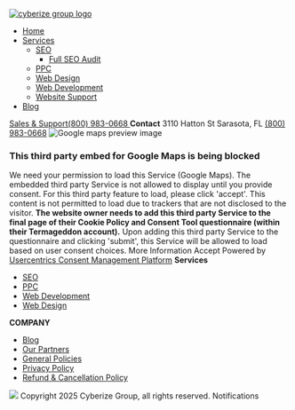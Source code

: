 [![cyberize group logo](https://cyberizegroup.com/wp-content/uploads/2020/12/Group-1027.png)](https://cyberizegroup.com/)
[](javascript:void\(0\))
  * [Home](https://cyberizegroup.com/)
  * [Services](https://cyberizegroup.com/growth-call/)
    * [SEO](https://cyberizegroup.com/seo-services/)
      * [Full SEO Audit](https://cyberizegroup.com/full-seo-audit/)
    * [PPC](https://cyberizegroup.com/ppc/)
    * [Web Design](https://cyberizegroup.com/website-design/)
    * [Web Development](https://cyberizegroup.com/web-development/)
    * [Website Support](https://cyberizegroup.com/wordpress-support-options/)
  * [Blog](https://cyberizegroup.com/blog/)


[ Sales & Support(800) 983-0668 ](tel:+18009830668)
**Contact**
3110 Hatton St Sarasota, FL
[(800) 983-0668](tel:+18009830668)
![Google maps preview image](https://privacy-proxy-server.usercentrics.eu/googleMaps?center=NaN,NaN&size=1000x500&zoom=12)
### This third party embed for Google Maps is being blocked
We need your permission to load this Service (Google Maps). The embedded third party Service is not allowed to display until you provide consent. For this third party feature to load, please click 'accept'.
This content is not permitted to load due to trackers that are not disclosed to the visitor. **The website owner needs to add this third party Service to the final page of their Cookie Policy and Consent Tool questionnaire (within their Termageddon account).** Upon adding this third party Service to the questionnaire and clicking 'submit', this Service will be allowed to load based on user consent choices.
More Information  Accept 
Powered by [Usercentrics Consent Management Platform](https://usercentrics.com/)
**Services**
[](javascript:void\(0\))
  * [SEO](https://cyberizegroup.com/seo-services/)
  * [PPC](https://cyberizegroup.com/ppc/)
  * [Web Development](https://cyberizegroup.com/web-development/)
  * [Web Design](https://cyberizegroup.com/website-design/)


**COMPANY**
[](javascript:void\(0\))
  * [Blog](https://cyberizegroup.com/blog/)
  * [Our Partners](https://cyberizegroup.com/our-partners/)
  * [General Policies](https://cyberizegroup.com/general-policies/)
  * [Privacy Policy](https://cyberizegroup.com/privacy-policy/)
  * [Refund & Cancellation Policy](https://cyberizegroup.com/refund-cancellation-policy/)


![](https://cyberizegroup.com/wp-content/uploads/2020/12/Group-1027.png)
[ ](https://www.facebook.com/cyberizegroup/)
[ ](https://twitter.com/CyberizeGroup)
[ ](https://www.instagram.com/cyberizegroup/)
[ ](https://www.linkedin.com/company/cyberize-group/)
[ ](https://www.youtube.com/@cyberizegroup)
Copyright 2025 Cyberize Group, all rights reserved.
Notifications